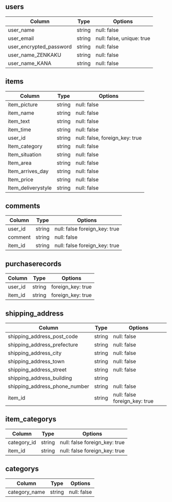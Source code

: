 ## users
| Column             | Type   | Options     |
| ------------------ | ------ | ----------- |
| user_name          | string | null: false |
| user_email         | string | null: false, unique: true |
| user_encrypted_password | string | null: false |
| user_name_ZENKAKU  | string | null: false |
| user_name_KANA     | string | null: false |

## items
| Column             | Type   | Options     |
| ------------------ | ------ | ----------- |
| item_picture       | string | null: false |
| item_name          | string | null: false |
| item_text          | string | null: false |
| item_time          | string | null: false |
| user_id            | string | null: false, foreign_key: true|
| Item_category      | string | null: false |
| Item_situation     | string | null: false |
| Item_area          | string | null: false |
| Item_arrives_day   | string | null: false |
| Item_price         | string | null: false |
| Item_deliverystyle | string | null: false |


## comments
| Column             | Type   | Options     |
| ------------------ | ------ | ----------- |
| user_id            | string | null: false foreign_key: true|
| comment            | string | null: false |
| item_id            | string | null: false foreign_key: true|

## purchaserecords
| Column             | Type   | Options     |
| ------------------ | ------ | ----------- |
| user_id            | string | foreign_key: true|
| item_id            | string | foreign_key: true|

## shipping_address
| Column                      | Type   | Options     |
| --------------------------- | ------ | ----------- |
| shipping_address_post_code  | string | null: false |
| shipping_address_prefecture | string | null: false |
| shipping_address_city       | string | null: false |
| shipping_address_town       | string | null: false |
| shipping_address_street     | string | null: false |
| shipping_address_building   | string |             |
| shipping_address_phone_number| string | null: false |
| item_id                     | string | null: false foreign_key: true|

## item_categorys
| Column             | Type   | Options     |
| ------------------ | ------ | ----------- |
| category_id        | string | null: false foreign_key: true|
| item_id            | string | null: false foreign_key: true|

## categorys
| Column             | Type   | Options     |
| ------------------ | ------ | ----------- |
| category_name      | string | null: false |
